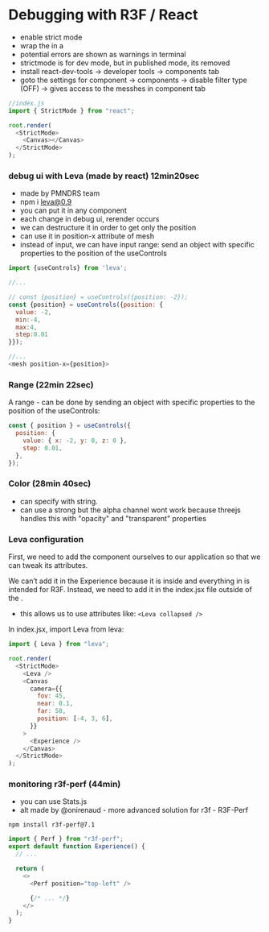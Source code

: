 # Debugging with R3F / React

- enable strict mode
- wrap the <Canvas> in a <StrictMode>
- potential errors are shown as warnings in terminal
- strictmode is for dev mode, but in published mode, its removed
- install react-dev-tools -> developer tools -> components tab
- goto the settings for component -> components -> disable filter type (OFF) -> gives access to the messhes in component tab

```js
//index.js
import { StrictMode } from "react";

root.render(
  <StrictMode>
    <Canvas></Canvas>
  </StrictMode>
);
```

### debug ui with Leva (made by react) 12min20sec

- made by PMNDRS team
- npm i leva@0.9
- you can put it in any component
- each change in debug ui, rerender occurs
- we can destructure it in order to get only the position
- can use it in position-x attribute of mesh
- instead of input, we can have input range: send an object with specific properties to the position of the useControls

```js
import {useControls} from 'leva';

//...

// const {position} = useControls({position: -2});
const {position} = useControls({position: {
  value: -2,
  min:-4,
  max:4,
  step:0.01
}});

//...
<mesh position-x={position}>

```

### Range (22min 22sec)

A range - can be done by sending an object with specific properties to the position of the useControls:

```js
const { position } = useControls({
  position: {
    value: { x: -2, y: 0, z: 0 },
    step: 0.01,
  },
});
```

### Color (28min 40sec)
- can specify with string.
- can use a strong but the alpha channel wont work because threejs handles this with "opacity" and "transparent" properties

### Leva configuration

First, we need to add the component ourselves to our application so that we can tweak its attributes.

We can’t add it in the Experience because it is inside <Canvas> and everything in <Canvas> is intended for R3F. Instead, we need to add it in the index.jsx file outside of the <Canvas>.

- this allows us to use attributes like: `<Leva collapsed />`

In index.jsx, import Leva from leva:

```js
import { Leva } from "leva";

root.render(
  <StrictMode>
    <Leva />
    <Canvas
      camera={{
        fov: 45,
        near: 0.1,
        far: 50,
        position: [-4, 3, 6],
      }}
    >
      <Experience />
    </Canvas>
  </StrictMode>
);
```

### monitoring r3f-perf (44min)

- you can use Stats.js
- alt made by @onirenaud - more advanced solution for r3f - R3F-Perf

```console
npm install r3f-perf@7.1
```

```js
import { Perf } from "r3f-perf";
export default function Experience() {
  // ...

  return (
    <>
      <Perf position="top-left" />

      {/* ... */}
    </>
  );
}
```
